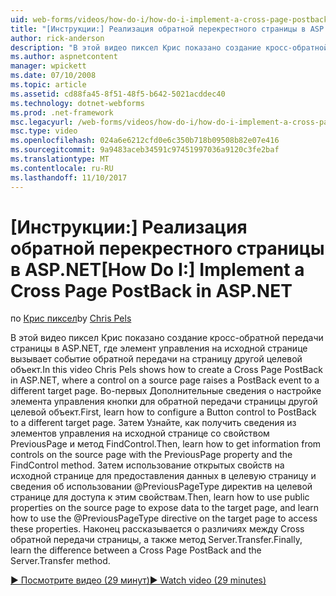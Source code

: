 ```yaml
---
uid: web-forms/videos/how-do-i/how-do-i-implement-a-cross-page-postback-in-aspnet
title: "[Инструкции:] Реализация обратной перекрестного страницы в ASP.NET | Документы Microsoft"
author: rick-anderson
description: "В этой видео пиксел Крис показано создание кросс-обратной передачи страницы в ASP.NET, где элемент управления на исходной странице вызывает событие обратной передачи для другой целевой объект..."
ms.author: aspnetcontent
manager: wpickett
ms.date: 07/10/2008
ms.topic: article
ms.assetid: cd88fa45-8f51-48f5-b642-5021acddec40
ms.technology: dotnet-webforms
ms.prod: .net-framework
msc.legacyurl: /web-forms/videos/how-do-i/how-do-i-implement-a-cross-page-postback-in-aspnet
msc.type: video
ms.openlocfilehash: 024a6e6212cfd0e6c350b718b09508b82e07e416
ms.sourcegitcommit: 9a9483aceb34591c97451997036a9120c3fe2baf
ms.translationtype: MT
ms.contentlocale: ru-RU
ms.lasthandoff: 11/10/2017
---
```

<a name="how-do-i-implement-a-cross-page-postback-in-aspnet"></a><span data-ttu-id="28a9e-103">[Инструкции:] Реализация обратной перекрестного страницы в ASP.NET</span><span class="sxs-lookup"><span data-stu-id="28a9e-103">[How Do I:] Implement a Cross Page PostBack in ASP.NET</span></span>
====================
<span data-ttu-id="28a9e-104">по [Крис пиксел](https://twitter.com/chrispels)</span><span class="sxs-lookup"><span data-stu-id="28a9e-104">by [Chris Pels](https://twitter.com/chrispels)</span></span>

<span data-ttu-id="28a9e-105">В этой видео пиксел Крис показано создание кросс-обратной передачи страницы в ASP.NET, где элемент управления на исходной странице вызывает событие обратной передачи на страницу другой целевой объект.</span><span class="sxs-lookup"><span data-stu-id="28a9e-105">In this video Chris Pels shows how to create a Cross Page PostBack in ASP.NET, where a control on a source page raises a PostBack event to a different target page.</span></span> <span data-ttu-id="28a9e-106">Во-первых Дополнительные сведения о настройке элемента управления кнопки для обратной передачи страницы другой целевой объект.</span><span class="sxs-lookup"><span data-stu-id="28a9e-106">First, learn how to configure a Button control to PostBack to a different target page.</span></span> <span data-ttu-id="28a9e-107">Затем Узнайте, как получить сведения из элементов управления на исходной странице со свойством PreviousPage и метод FindControl.</span><span class="sxs-lookup"><span data-stu-id="28a9e-107">Then, learn how to get information from controls on the source page with the PreviousPage property and the FindControl method.</span></span> <span data-ttu-id="28a9e-108">Затем использование открытых свойств на исходной странице для предоставления данных в целевую страницу и сведения об использовании @PreviousPageType директив на целевой странице для доступа к этим свойствам.</span><span class="sxs-lookup"><span data-stu-id="28a9e-108">Then, learn how to use public properties on the source page to expose data to the target page, and learn how to use the @PreviousPageType directive on the target page to access these properties.</span></span> <span data-ttu-id="28a9e-109">Наконец рассказывается о различиях между Cross обратной передачи страницы, а также метод Server.Transfer.</span><span class="sxs-lookup"><span data-stu-id="28a9e-109">Finally, learn the difference between a Cross Page PostBack and the Server.Transfer method.</span></span>

[<span data-ttu-id="28a9e-110">&#9654; Посмотрите видео (29 минут)</span><span class="sxs-lookup"><span data-stu-id="28a9e-110">&#9654; Watch video (29 minutes)</span></span>](https://channel9.msdn.com/Blogs/ASP-NET-Site-Videos/how-do-i-implement-a-cross-page-postback-in-aspnet)
